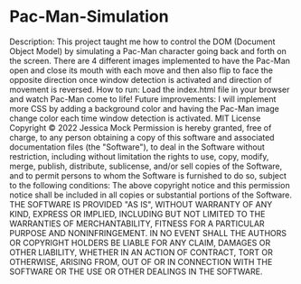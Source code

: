 # Pac-Man-Simulation
Description: This project taught me how to control the DOM (Document Object Model) by simulating a Pac-Man character going back and forth on the screen. There are 4 different images implemented to have the Pac-Man open and close its mouth with each move and then also flip to face the opposite direction once window detection is activated and direction of movement is reversed.
How to run: Load the index.html file in your browser and watch Pac-Man come to life!
Future improvements: I will implement more CSS by adding a background color and having the Pac-Man image change color each time window detection is activated.
MIT License
Copyright © 2022 Jessica Mock
Permission is hereby granted, free of charge, to any person obtaining a copy of this software and associated documentation files (the "Software"), to deal in the Software without restriction, including without limitation the rights to use, copy, modify, merge, publish, distribute, sublicense, and/or sell copies of the Software, and to permit persons to whom the Software is furnished to do so, subject to the following conditions:
The above copyright notice and this permission notice shall be included in all copies or substantial portions of the Software.
THE SOFTWARE IS PROVIDED "AS IS", WITHOUT WARRANTY OF ANY KIND, EXPRESS OR IMPLIED, INCLUDING BUT NOT LIMITED TO THE WARRANTIES OF MERCHANTABILITY, FITNESS FOR A PARTICULAR PURPOSE AND NONINFRINGEMENT. IN NO EVENT SHALL THE AUTHORS OR COPYRIGHT HOLDERS BE LIABLE FOR ANY CLAIM, DAMAGES OR OTHER LIABILITY, WHETHER IN AN ACTION OF CONTRACT, TORT OR OTHERWISE, ARISING FROM, OUT OF OR IN CONNECTION WITH THE SOFTWARE OR THE USE OR OTHER DEALINGS IN THE SOFTWARE.
